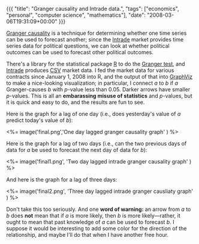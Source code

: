 {{{
  "title": "Granger causality and Intrade data.",
  "tags": ["economics", "personal", "computer science", "mathematics"],
  "date": "2008-03-06T19:31:09+00:00"
}}}

  <a href="http://en.wikipedia.org/wiki/Granger_causality">Granger causality</a> is a technique for determining whether one time series can be used to forecast another; since the <a href="http://intrade.com/">Intrade</a> market provides time series data for political questions, we can look at whether political outcomes can be used to forecast other political outcomes.

There's a library for the statistical package <a href="http://www.r-project.org/">R</a> to do the <a href="http://rss.acs.unt.edu/Rdoc/library/MSBVAR/html/granger.test.html">Granger test</a>, and <a href="http://intrade.com/">Intrade</a> produces <a href="http://en.wikipedia.org/wiki/Comma-separated_values">CSV</a> market data.  I fed the market data for various contracts since January 1, 2008 into R, and the output of that into <a href="http://www.graphviz.org/">GraphViz</a> to make a nice-looking visualization; in particular, I connect $a$ to $b$ if $a$ Granger-causes $b$ with $p$-value less than 0.05.  Darker arrows have smaller $p$-values.  This is all an <b>embarassing misuse of statistics</b> and $p$-values, but it is quick and easy to do, and the results are fun to see.

Here is the graph for a lag of one day (i.e., does yesterday's value of $a$ predict today's value of $b$):

<%= image('final.png','One day lagged granger causality graph' ) %>

Here is the graph for a lag of two days (i.e., can the two previous days of data for $a$ be used to forecast the next day of data for $b$):

<%= image('final1.png', 'Two day lagged intrade granger causality graph' ) %>

And here is the graph for a lag of three days:

<%= image('final2.png', 'Three day lagged intrade granger causliaty graph' ) %>

Don't take this too seriously.  And one <b>word of warning:</b> an arrow from $a$ to $b$ does <b>not</b> mean that if $a$ is more likely, then $b$ is more likely&mdash;rather, it ought to mean that past knowledge of $a$ can be used to forecast $b$.  I suppose it would be interesting to add some color for the direction of the relationship, and maybe I'll do that when I have another free hour.

